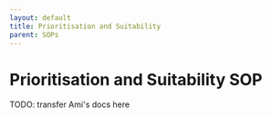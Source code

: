 ```yaml
---
layout: default
title: Prioritisation and Suitability
parent: SOPs
---
```


# Prioritisation and Suitability SOP

TODO: transfer Ami's docs here